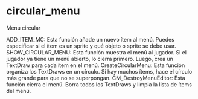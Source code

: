 # circular_menu
Menu circular

ADD_ITEM_MC: Esta función añade un nuevo ítem al menú. Puedes especificar si el ítem es un sprite y qué objeto o sprite se debe usar.
SHOW_CIRCULAR_MENU: Esta función muestra el menú al jugador. Si el jugador ya tiene un menú abierto, lo cierra primero. Luego, crea un TextDraw para cada ítem en el menú.
CreateCircularMenu: Esta función organiza los TextDraws en un círculo. Si hay muchos ítems, hace el círculo más grande para que no se superpongan.
CM_DestroyMenuEditor: Esta función cierra el menú. Borra todos los TextDraws y limpia la lista de ítems del menú.
